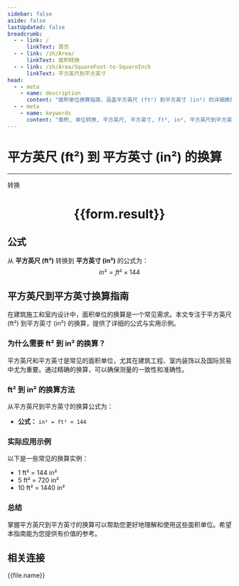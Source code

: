 ```yaml
---
sidebar: false
aside: false
lastUpdated: false
breadcrumb:
  - - link: /
      linkText: 首页
  - - link: /zh/Area/
      linkText: 面积转换
  - - link: /zh/Area/SquareFoot-to-SquareInch
      linkText: 平方英尺到平方英寸
head:
  - - meta
    - name: description
      content: "面积单位换算指南，涵盖平方英尺 (ft²) 到平方英寸 (in²) 的详细换算公式与说明。"
  - - meta
    - name: keywords
      content: "面积, 单位转换, 平方英尺, 平方英寸, ft², in², 平方英尺到平方英寸, 面积转换指南"
---
```

# 平方英尺 (ft²) 到 平方英寸 (in²) 的换算
---
<script setup>
import { onMounted, reactive, inject, ref } from 'vue'
import { NButton, NForm, NFormItem, NInput, NInputNumber, NSelect, NCard, useMessage,NGrid ,NGi } from 'naive-ui'
import { defineClientComponent } from 'vitepress'
import { Area } from '../../files';

const convert = inject('convert')

const form = reactive({
  number: null,
  result: '',
})

const convertHandler = () => {
  if (form.number !== null && !isNaN(form.number)) {
    const convertedValue = parseFloat(form.number) * 144
    form.result = `${form.number}ft² = ${convertedValue.toFixed(2)}in²`
  } else {
    form.result = '请输入有效的数值。'
  }
}
</script>

<n-form size="large" :model="form">
  <n-form-item label="平方英尺 (ft²)">
    <n-input-number v-model:value="form.number" placeholder="输入平方英尺" style="width: 100%" />
  </n-form-item>
  <n-form-item>
    <n-button type="primary" @click="convertHandler" block>转换</n-button>
  </n-form-item>
</n-form>

<n-card  embedded :bordered="false" hoverable>
  <div  style="text-align:center">
    <h1>{{form.result}}</h1>
  </div>
</n-card>

## 公式

从 **平方英尺 (ft²)** 转换到 **平方英寸 (in²)** 的公式为：
$$ in² = ft² \times 144 $$

## 平方英尺到平方英寸换算指南

在建筑施工和室内设计中，面积单位的换算是一个常见需求。本文专注于平方英尺 (ft²) 到平方英寸 (in²) 的换算，提供了详细的公式与实用示例。

### 为什么需要 ft² 到 in² 的换算？

平方英尺和平方英寸是常见的面积单位，尤其在建筑工程、室内装饰以及国际贸易中尤为重要。通过精确的换算，可以确保测量的一致性和准确性。

### ft² 到 in² 的换算方法

从平方英尺到平方英寸的换算公式为：

- **公式：** `in² = ft² × 144`

### 实际应用示例

以下是一些常见的换算实例：

- 1 ft² = 144 in²
- 5 ft² = 720 in²
- 10 ft² = 1440 in²

### 总结

掌握平方英尺到平方英寸的换算可以帮助您更好地理解和使用这些面积单位。希望本指南能为您提供有价值的参考。

## 相关连接
<n-grid x-gap="12" :cols="3">
  <n-gi v-for="(file, index) in Area" :key="index">
    <n-button
      text
      tag="a"
      :href="file.path"
      type="primary"
    >
      {{file.name}}
    </n-button>
  </n-gi>
</n-grid>